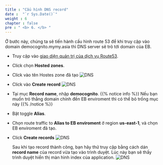 ```yaml
---
title : "Cấu hình DNS record"
date :  "`r Sys.Date()`" 
weight : 6
chapter : false
pre : " <b> 6. </b> "
---
```



 Ở bước này, chúng ta sẽ tiến hành cấu hình route 53 để khi truy cập vào domain democognito.mymy.asia thì DNS server sẽ trỏ tới domain của EB.
  + Truy cập vào [giao diện quản trị của dịch vụ Route53](https://console.aws.amazon.com/route53/v2/home).
  + Click chọn **Hosted zones**.
  + Click vào tên Hostes zone đã tạo
![DNS](/images/6.dns/001.png)
  + Click vào **Create record**
  ![DNS](/images/6.dns/002.png)
  + Tại mục **Record name**, nhập **democognito**.
  {{% notice info %}}
  Nếu bạn muốn trỏ thẳng domain chính đến EB enviroment thì có thể bỏ trống mục này
  {{% /notice %}}
  + Bật toggle **Alias**.
  + Chọn route traffic to **Alias to EB enviroment** ở region **us-east-1**, và chọn EB enviroment đã tạo.
  + Click **Create records**
  ![DNS](/images/6.dns/003.png)

    Sau khi tạo record thành công, bạn hãy thử truy cập bằng cách dán **record name** của record vừa tạo vào trình duyệt. 
    Lúc này bạn sẽ thấy trình duyệt hiển thị màn hình index của application.
     ![DNS](/images/6.dns/004.png)
 

